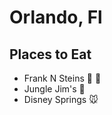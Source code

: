 # Orlando, Fl

## Places to Eat

- Frank N Steins :beer: :hotdog:
- Jungle Jim's :hamburger:
- Disney Springs :mouse:
